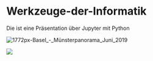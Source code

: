 # Werkzeuge-der-Informatik
Die ist eine Präsentation über Jupyter mit Python

![1772px-Basel_-_Münsterpanorama_Juni_2019](https://jupyter.org/assets/jupyterpreview.png)

![](https://miro.medium.com/max/1400/1*ezJx8ZEu1Va14iscq_h5Gg.png)
